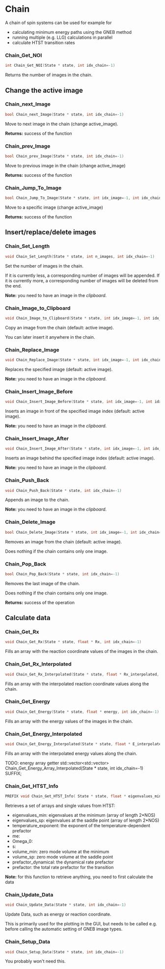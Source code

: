 

Chain
====================================================================

A chain of spin systems can be used for example for
- calculating minimum energy paths using the GNEB method
- running multiple (e.g. LLG) calculations in parallel
- calculate HTST transition rates



### Chain_Get_NOI

```C
int Chain_Get_NOI(State * state, int idx_chain=-1)
```

Returns the number of images in the chain.



Change the active image
--------------------------------------------------------------------



### Chain_next_Image

```C
bool Chain_next_Image(State * state, int idx_chain=-1)
```

Move to next image in the chain (change active_image).

**Returns:** success of the function



### Chain_prev_Image

```C
bool Chain_prev_Image(State * state, int idx_chain=-1)
```

Move to previous image in the chain (change active_image)

**Returns:** success of the function



### Chain_Jump_To_Image

```C
bool Chain_Jump_To_Image(State * state, int idx_image=-1, int idx_chain=-1)
```

Move to a specific image (change active_image)

**Returns:** success of the function



Insert/replace/delete images
--------------------------------------------------------------------



### Chain_Set_Length

```C
void Chain_Set_Length(State * state, int n_images, int idx_chain=-1)
```

Set the number of images in the chain.

If it is currently less, a corresponding number of images will be appended.
If it is currently more, a corresponding number of images will be deleted from the end.

**Note:** you need to have an image in the *clipboard*.



### Chain_Image_to_Clipboard

```C
void Chain_Image_to_Clipboard(State * state, int idx_image=-1, int idx_chain=-1)
```

Copy an image from the chain (default: active image).

You can later insert it anywhere in the chain.



### Chain_Replace_Image

```C
void Chain_Replace_Image(State * state, int idx_image=-1, int idx_chain=-1)
```

Replaces the specified image (default: active image).

**Note:** you need to have an image in the *clipboard*.



### Chain_Insert_Image_Before

```C
void Chain_Insert_Image_Before(State * state, int idx_image=-1, int idx_chain=-1)
```

Inserts an image in front of the specified image index (default: active image).

**Note:** you need to have an image in the *clipboard*.



### Chain_Insert_Image_After

```C
void Chain_Insert_Image_After(State * state, int idx_image=-1, int idx_chain=-1)
```

Inserts an image behind the specified image index (default: active image).

**Note:** you need to have an image in the *clipboard*.



### Chain_Push_Back

```C
void Chain_Push_Back(State * state, int idx_chain=-1)
```

Appends an image to the chain.

**Note:** you need to have an image in the *clipboard*.



### Chain_Delete_Image

```C
bool Chain_Delete_Image(State * state, int idx_image=-1, int idx_chain=-1)
```

Removes an image from the chain (default: active image).

Does nothing if the chain contains only one image.



### Chain_Pop_Back

```C
bool Chain_Pop_Back(State * state, int idx_chain=-1)
```

Removes the last image of the chain.

Does nothing if the chain contains only one image.

**Returns:** success of the operation



Calculate data
--------------------------------------------------------------------



### Chain_Get_Rx

```C
void Chain_Get_Rx(State * state, float * Rx, int idx_chain=-1)
```

Fills an array with the reaction coordinate values of the images in the chain.



### Chain_Get_Rx_Interpolated

```C
void Chain_Get_Rx_Interpolated(State * state, float * Rx_interpolated, int idx_chain=-1)
```

Fills an array with the interpolated reaction coordinate values along the chain.



### Chain_Get_Energy

```C
void Chain_Get_Energy(State * state, float * energy, int idx_chain=-1)
```

Fills an array with the energy values of the images in the chain.



### Chain_Get_Energy_Interpolated

```C
void Chain_Get_Energy_Interpolated(State * state, float * E_interpolated, int idx_chain=-1)
```

Fills an array with the interpolated energy values along the chain.



TODO: energy array getter
std::vector<std::vector<float>> Chain_Get_Energy_Array_Interpolated(State * state, int idx_chain=-1) SUFFIX;



### Chain_Get_HTST_Info

```C
PREFIX void Chain_Get_HTST_Info( State * state, float * eigenvalues_min, float * eigenvalues_sp, float * temperature_exponent, float * me, float * Omega_0, float * s, float * volume_min, float * volume_sp, float * prefactor_dynamical, float * prefactor, int idx_chain=-1 ) SUFFIX
```

Retrieves a set of arrays and single values from HTST:
- eigenvalues_min: eigenvalues at the minimum (array of length 2*NOS)
- eigenvalues_sp: eigenvalues at the saddle point (array of length 2*NOS)
- temperature_exponent: the exponent of the temperature-dependent prefactor
- me:
- Omega_0:
- s:
- volume_min: zero mode volume at the minimum
- volume_sp: zero mode volume at the saddle point
- prefactor_dynamical: the dynamical rate prefactor
- prefactor: the total rate prefactor for the transition

**Note:** for this function to retrieve anything, you need to first calculate the data



### Chain_Update_Data

```C
void Chain_Update_Data(State * state, int idx_chain=-1)
```

Update Data, such as energy or reaction coordinate.

This is primarily used for the plotting in the GUI, but needs to be
called e.g. before calling the automatic setting of GNEB image types.



### Chain_Setup_Data

```C
void Chain_Setup_Data(State * state, int idx_chain=-1)
```

You probably won't need this.

